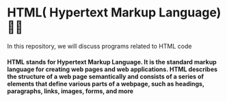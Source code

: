 # HTML( Hypertext Markup Language)  👨‍💻
In this repository, we will discuss programs related to HTML code 

#### HTML stands for Hypertext Markup Language. It is the standard markup language for creating web pages and web applications. HTML describes the structure of a web page semantically and consists of a series of elements that define various parts of a webpage, such as headings, paragraphs, links, images, forms, and more
